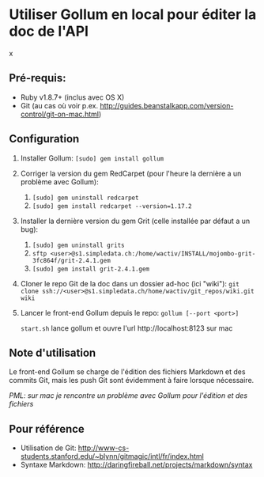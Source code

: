 # Utiliser Gollum en local pour éditer la doc de l'API
x
## Pré-requis:

* Ruby v1.8.7+ (inclus avec OS X)
* Git (au cas où voir p.ex. http://guides.beanstalkapp.com/version-control/git-on-mac.html)

## Configuration

1. Installer Gollum: `[sudo] gem install gollum`
2. Corriger la version du gem RedCarpet (pour l'heure la dernière a un problème avec Gollum):
	1. `[sudo] gem uninstall redcarpet`
	2. `[sudo] gem install redcarpet --version=1.17.2`
3. Installer la dernière version du gem Grit (celle installée par défaut a un bug):
	1. `[sudo] gem uninstall grits`
	2. `sftp <user>@s1.simpledata.ch:/home/wactiv/INSTALL/mojombo-grit-3fc864f/grit-2.4.1.gem`
	3. `[sudo] gem install grit-2.4.1.gem`
3. Cloner le repo Git de la doc dans un dossier ad-hoc (ici "wiki"): `git clone ssh://<user>@s1.simpledata.ch/home/wactiv/git_repos/wiki.git wiki`
4. Lancer le front-end Gollum depuis le repo: `gollum [--port <port>]`

	`start.sh` lance gollum et ouvre l'url http://localhost:8123 sur mac
   
## Note d'utilisation

Le front-end Gollum se charge de l'édition des fichiers Markdown et des commits Git, mais les push Git sont évidemment à faire lorsque nécessaire.

*PML: sur mac je rencontre un problème avec Gollum pour l'édition et des fichiers*

## Pour référence

* Utilisation de Git: http://www-cs-students.stanford.edu/~blynn/gitmagic/intl/fr/index.html
* Syntaxe Markdown: http://daringfireball.net/projects/markdown/syntax